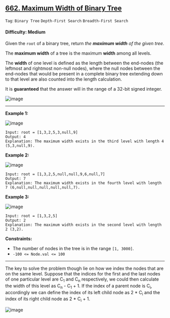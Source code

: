 ## [662. Maximum Width of Binary Tree](https://leetcode.com/problems/maximum-width-of-binary-tree/)

```Tag```: ```Binary Tree``` ```Depth-First Search``` ```Breadth-First Search```

#### Difficulty: Medium

Given the ```root``` of a binary tree, return _the __maximum width__ of the given tree_.

The __maximum width__ of a tree is the maximum __width__ among all levels.

The __width__ of one level is defined as the length between the end-nodes (the leftmost and rightmost non-null nodes), where the null nodes between the end-nodes that would be present in a complete binary tree extending down to that level are also counted into the length calculation.

It is __guaranteed__ that the answer will in the range of a 32-bit signed integer.

![image](https://user-images.githubusercontent.com/35042430/233257925-a988d83a-f456-4ead-ba8a-1876cb19beb4.png)

---

__Example 1:__

![image](https://assets.leetcode.com/uploads/2021/05/03/width1-tree.jpg)
```
Input: root = [1,3,2,5,3,null,9]
Output: 4
Explanation: The maximum width exists in the third level with length 4 (5,3,null,9).
```

__Example 2:__

![image](https://assets.leetcode.com/uploads/2022/03/14/maximum-width-of-binary-tree-v3.jpg)
```
Input: root = [1,3,2,5,null,null,9,6,null,7]
Output: 7
Explanation: The maximum width exists in the fourth level with length 7 (6,null,null,null,null,null,7).
```

__Example 3:__

![image](https://assets.leetcode.com/uploads/2021/05/03/width3-tree.jpg)
```
Input: root = [1,3,2,5]
Output: 2
Explanation: The maximum width exists in the second level with length 2 (3,2).
```

__Constraints:__

- The number of nodes in the tree is in the range ```[1, 3000]```.
- ```-100 <= Node.val <= 100```

---

The key to solve the problem though lie on how we index the nodes that are on the same level. Suppose that the indices for the first and the last nodes of one particular level are C<sub>1</sub> and C<sub>n</sub> respectively, we could then calculate the width of this level as C<sub>n</sub> - C<sub>1</sub> + 1. If the index of a parent node is C<sub>i</sub>, accordingly we can define the index of its left child node as 2 * C<sub>i</sub> and the index of its right child node as 2 * C<sub>i</sub> + 1.

![image](https://leetcode.com/problems/maximum-width-of-binary-tree/Figures/662/662_full_binary_tree.png)
